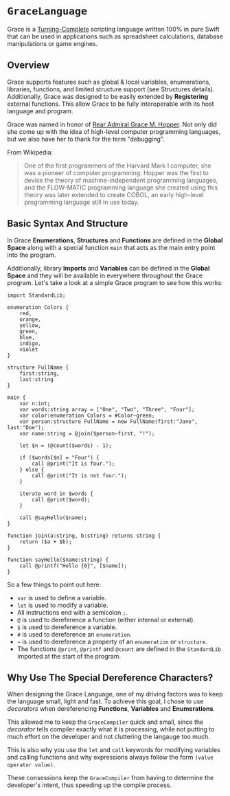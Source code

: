 # ``GraceLanguage``

Grace is a [Turning-Complete](https://en.wikipedia.org/wiki/Turing_completeness) scripting language written 100% in pure Swift that can be used in applications such as spreadsheet calculations, database manipulations or game engines.

## Overview

Grace supports features such as global & local variables, enumerations, libraries, functions, and limited structure support (see Structures details). Additionally, Grace was designed to be easily extended by **Registering** external functions. This allow Grace to be fully interoperable with its host language and program.

Grace was named in honor of [Rear Admiral Grace M. Hopper](https://en.wikipedia.org/wiki/Grace_Hopper). Not only did she come up with the idea of high-level computer programming languages, but we also have her to thank for the term "debugging".

From Wikipedia:

> One of the first programmers of the Harvard Mark I computer, she was a pioneer of computer programming. Hopper was the first to devise the theory of machine-independent programming languages, and the FLOW-MATIC programming language she created using this theory was later extended to create COBOL, an early high-level programming language still in use today.


## Basic Syntax And Structure

In Grace **Enumerations**, **Structures** and **Functions** are defined in the **Global Space** along with a special function `main` that acts as the main entry point into the program.

Additionally, library **Imports** and **Variables** can be defined in the **Global Space** and they will be available in everywhere throughout the Grace program. Let's take a look at a simple Grace program to see how this works:

```
import StandardLib;

enumeration Colors {
    red,
    orange,
    yellow,
    green,
    blue,
    indigo,
    violet
}

structure FullName {
    first:string,
    last:string
}

main {
    var n:int;
    var words:string array = ["One", "Two", "Three", "Four"];
    var color:enumeration Colors = #Color~green;
    var person:structure FullName = new FullName(first:"Jane", last:"Doe");
    var name:string = @join($person~first, "!");
    
    let $n = (@count($words) - 1);
    
    if ($words[$n] = "Four") {
        call @print("It is four.");
    } else {
        call @print("It is not four.");
    }
    
    iterate word in $words {
        call @print($word);
    }
    
    call @sayHello($name);
}

function join(a:string, b:string) returns string {
    return ($a + $b);
}

function sayHello($name:string) {
    call @printf("Hello {0}", [$name]);
}
```

So a few things to point out here:

* `var` is used to define a variable.
* `let` is used to modify a variable.
* All instructions end with a semicolon `;`.
* `@` is used to dereference a function (either internal or external).
* `$` is used to dereference a variable.
* `#` is used to dereference an `enumeration`.
* `~` is used to dereference a property of an `enumeration` or `structure`.
* The functions `@print`, `@printf` and `@count` are defined in the `StandardLib` imported at the start of the program.


## Why Use The Special Dereference Characters?

When designing the Grace Language, one of my driving factors was to keep the language small, light and fast. To achieve this goal, I chose to use *decorators* when dereferencing **Functions**, **Variables** and **Enumerations**.

This allowed me to keep the `GraceCompiler` quick and small, since the *decorator* tells compiler exactly what it is processing, while not putting to much effort on the developer and not cluttering the langauge too much.

This is also why you use the `let` and `call` keywords for modifying variables and calling functions and why expressions always follow the form `(value operator value)`.

These consessions keep the `GraceCompiler` from having to determine the developer's intent, thus speeding up the compile process.

